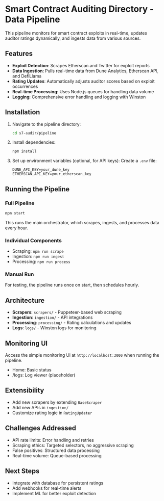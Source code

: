# Smart Contract Auditing Directory - Data Pipeline

This pipeline monitors for smart contract exploits in real-time, updates auditor ratings dynamically, and ingests data from various sources.

## Features
- **Exploit Detection**: Scrapes Etherscan and Twitter for exploit reports
- **Data Ingestion**: Pulls real-time data from Dune Analytics, Etherscan API, and DefiLlama
- **Rating Updates**: Automatically adjusts auditor scores based on exploit occurrences
- **Real-time Processing**: Uses Node.js queues for handling data volume
- **Logging**: Comprehensive error handling and logging with Winston

## Installation
1. Navigate to the pipeline directory:
   ```bash
   cd s7-audir/pipeline
   ```

2. Install dependencies:
   ```bash
   npm install
   ```

3. Set up environment variables (optional, for API keys):
   Create a `.env` file:
   ```
   DUNE_API_KEY=your_dune_key
   ETHERSCAN_API_KEY=your_etherscan_key
   ```

## Running the Pipeline

### Full Pipeline
```bash
npm start
```
This runs the main orchestrator, which scrapes, ingests, and processes data every hour.

### Individual Components
- Scraping: `npm run scrape`
- Ingestion: `npm run ingest`
- Processing: `npm run process`

### Manual Run
For testing, the pipeline runs once on start, then schedules hourly.

## Architecture
- **Scrapers**: `scrapers/` - Puppeteer-based web scraping
- **Ingestion**: `ingestion/` - API integrations
- **Processing**: `processing/` - Rating calculations and updates
- **Logs**: `logs/` - Winston logs for monitoring

## Monitoring UI
Access the simple monitoring UI at `http://localhost:3000` when running the pipeline.
- Home: Basic status
- /logs: Log viewer (placeholder)

## Extensibility
- Add new scrapers by extending `BaseScraper`
- Add new APIs in `ingestion/`
- Customize rating logic in `RatingUpdater`

## Challenges Addressed
- API rate limits: Error handling and retries
- Scraping ethics: Targeted selectors, no aggressive scraping
- False positives: Structured data processing
- Real-time volume: Queue-based processing

## Next Steps
- Integrate with database for persistent ratings
- Add webhooks for real-time alerts
- Implement ML for better exploit detection